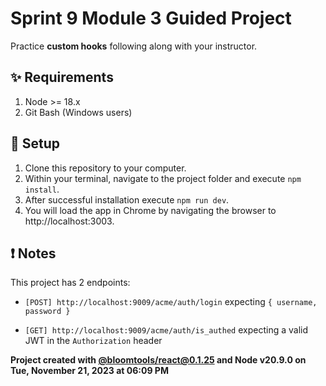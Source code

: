 # Sprint 9 Module 3 Guided Project

Practice **custom hooks** following along with your instructor.

## ✨ Requirements

1. Node >= 18.x
2. Git Bash (Windows users)

## 💾 Setup

1. Clone this repository to your computer.
2. Within your terminal, navigate to the project folder and execute `npm install`.
3. After successful installation execute `npm run dev`.
4. You will load the app in Chrome by navigating the browser to http://localhost:3003.

## ❗ Notes

This project has 2 endpoints:

- `[POST] http://localhost:9009/acme/auth/login` expecting `{ username, password }`

- `[GET] http://localhost:9009/acme/auth/is_authed` expecting a valid JWT in the `Authorization` header

**Project created with [@bloomtools/react@0.1.25](https://github.com/bloominstituteoftechnology/npm-tools-react) and Node v20.9.0 on Tue, November 21, 2023 at 06:09 PM**
